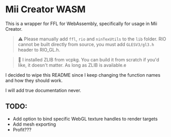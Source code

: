 # Mii Creator WASM

This is a wrapper for FFL for WebAssembly, specifically for usage in Mii Creator.

> ⚠️ Please manually add `ffl`, `rio` and `ninTexUtils` to the `lib` folder.
> RIO cannot be built directly from source, you must add `GLESV3/gl3.h` header to RIO_GL.h.
 
> 📝 I installed ZLIB from vcpkg. You can build it from scratch if you'd like, it doesn't matter. As long as ZLIB is available.e

I decided to wipe this README since I keep changing the function names and how they should work.

I will add true documentation never.

## TODO:

 - Add option to bind specific WebGL texture handles to render targets
 - Add mesh exporting
 - Profit???
